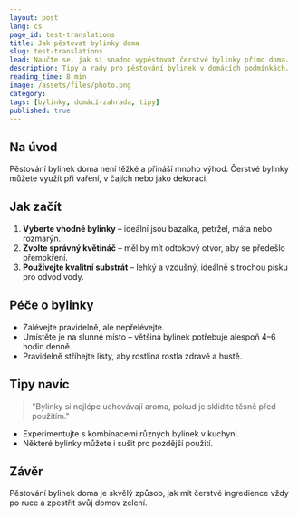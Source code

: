 ```yaml
---
layout: post
lang: cs
page_id: test-translations
title: Jak pěstovat bylinky doma
slug: test-translations
lead: Naučte se, jak si snadno vypěstovat čerstvé bylinky přímo doma.
description: Tipy a rady pro pěstování bylinek v domácích podmínkách.
reading_time: 8 min
image: /assets/files/photo.png
category:
tags: [bylinky, domácí-zahrada, tipy]
published: true
---
```

## Na úvod

Pěstování bylinek doma není těžké a přináší mnoho výhod. Čerstvé bylinky můžete využít při vaření, v čajích nebo jako dekoraci.

## Jak začít

1. **Vyberte vhodné bylinky** – ideální jsou bazalka, petržel, máta nebo rozmarýn.
2. **Zvolte správný květináč** – měl by mít odtokový otvor, aby se předešlo přemokření.
3. **Používejte kvalitní substrát** – lehký a vzdušný, ideálně s trochou písku pro odvod vody.

## Péče o bylinky

- Zalévejte pravidelně, ale nepřelévejte.  
- Umístěte je na slunné místo – většina bylinek potřebuje alespoň 4–6 hodin denně.  
- Pravidelně stříhejte listy, aby rostlina rostla zdravě a hustě.

## Tipy navíc

> "Bylinky si nejlépe uchovávají aroma, pokud je sklidíte těsně před použitím."

- Experimentujte s kombinacemi různých bylinek v kuchyni.  
- Některé bylinky můžete i sušit pro pozdější použití.

## Závěr

Pěstování bylinek doma je skvělý způsob, jak mít čerstvé ingredience vždy po ruce a zpestřit svůj domov zelení.